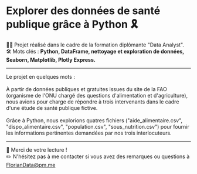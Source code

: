 # Explorer des données de santé publique grâce à Python 🎗

👨‍🎓 Projet réalisé dans le cadre de la formation diplômante "Data Analyst".<br>
🛠 Mots clés : **Python, DataFrame, nettoyage et exploration de données, Seaborn, Matplotlib, Plotly Express.**

---

Le projet en quelques mots :<br>
<br>À partir de données publiques et gratuites issues du site de la FAO (organisme de l'ONU chargé des questions d'alimentation et d'agriculture), nous avions pour charge de répondre à trois intervenants dans le cadre d'une étude de santé publique fictive.
<br>
<br>
Grâce à Python, nous explorions quatres fichiers ("aide_alimentaire.csv", "dispo_alimentaire.csv", "population.csv", "sous_nutrition.csv") pour fournir les informations pertinentes demandées par nos trois interlocuteurs.
<br>


---

👋 Merci de votre lecture !<br>
✏️ N'hésitez pas à me contacter si vous avez des remarques ou questions à FlorianData@pm.me 
